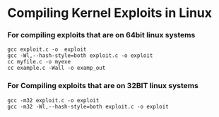 # Compiling Kernel Exploits in Linux

### For compiling exploits that are on 64bit linux systems
```
gcc exploit.c -o  exploit
gcc -Wl,--hash-style=both exploit.c -o exploit
cc myfile.c -o myexe
cc example.c -Wall -o examp_out
```

### For Compiling exploits that are on 32BIT linux systems
```
gcc -m32 exploit.c -o exploit
gcc -m32 -Wl,--hash-style=both exploit.c -o exploit
```
